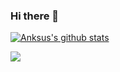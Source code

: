 ### Hi there 👋

<!--
**Anksus/anksus** is a ✨ _special_ ✨ repository because its `README.md` (this file) appears on your GitHub profile.

Here are some ideas to get you started:

- 🔭 I’m currently working on ...
- 🌱 I’m currently learning ...
- 👯 I’m looking to collaborate on ...
- 🤔 I’m looking for help with ...
- 💬 Ask me about ...
- 📫 How to reach me: ...
- 😄 Pronouns: ...
- ⚡ Fun fact: ...
--> 

[![Anksus's github stats](https://github-readme-stats.vercel.app/api?username=Anksus&theme=grey-white)](https://github.com/anuraghazra/github-readme-stats)


![](https://komarev.com/ghpvc/?username=anksus)
